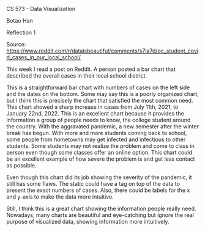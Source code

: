 CS 573 - Data Visualization

Botao Han

Reflection 1

Source: https://www.reddit.com/r/dataisbeautiful/comments/s7la7d/oc_student_covid_cases_in_our_local_school/

This week I read a post on Reddit. A person posted a bar chart that described the overall cases in their local school district. 

This is a straightforward bar chart with numbers of cases on the left side and the dates on the bottom. Some may say this is a poorly organized chart, but I think this is precisely the chart that satisfied the most common need. This chart showed a sharp increase in cases from July 11th, 2021, to January 22nd, 2022. This is an excellent chart because it provides the information a group of people needs to know, the college student around the country. With the aggravated pandemic, a new semester after the winter break has begun. With more and more students coming back to school, some people from hometowns may get infected and infectious to other students. Some students may not realize the problem and come to class in person even though some classes offer an online option. This chart could be an excellent example of how severe the problem is and get less contact as possible.

Even though this chart did its job showing the severity of the pandemic, it still has some flaws. The static could have a tag on top of the data to present the exact numbers of cases. Also, there could be labels for the x and y-axis to make the data more intuitive.

Still, I think this is a great chart showing the information people really need. Nowadays, many charts are beautiful and eye-catching but ignore the real purpose of visualized data, showing information more intuitively.
